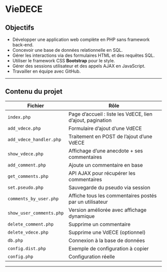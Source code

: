 # VieDECE

##  Objectifs

- Développer une application web complète en PHP sans framework back-end.
- Concevoir une base de données relationnelle en SQL.
- Gérer les interactions via des formulaires HTML et des requêtes SQL.
- Utiliser le framework CSS **Bootstrap** pour le style.
- Gérer des sessions utilisateur et des appels AJAX en JavaScript.
- Travailler en équipe avec GitHub.

---

##  Contenu du projet

| Fichier                          | Rôle |
|----------------------------------|------|
| `index.php`                      | Page d’accueil : liste les VdECE, lien d’ajout, pagination |
| `add_vdece.php`                  | Formulaire d’ajout d’une VdECE |
| `add_vdece_handler.php`          | Traitement en POST de l’ajout d’une VdECE |
| `show_vdece.php`                 | Affichage d’une anecdote + ses commentaires |
| `add_comment.php`                | Ajoute un commentaire en base |
| `get_comments.php`               | API AJAX pour récupérer les commentaires|
| `set.pseudo.php`                 | Sauvegarde du pseudo via session |
| `comments_by_user.php`          | Affiche tous les commentaires postés par un utilisateur |
| `show_user_comments.php`        | Version améliorée avec affichage dynamique |
| `delete_comment.php`            | Supprime un commentaire |
| `delete_vdece.php`              | Supprime une VdECE (optionnel) |
| `db.php`                         | Connexion à la base de données |
| `config.dist.php`               | Exemple de configuration à copier |
| `config.php`                    | Configuration réelle |

---


